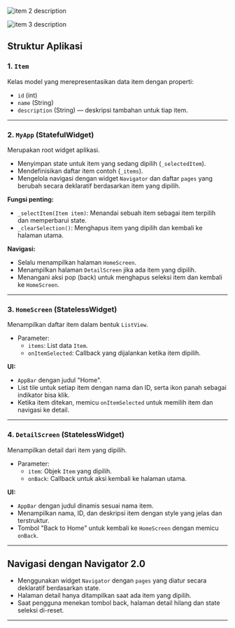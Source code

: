 ![item 2 description](https://github.com/user-attachments/assets/3dc641d4-85af-4992-ac15-c75f721c95b8)

![item 3 description](https://github.com/user-attachments/assets/7ee20aa0-853e-4c18-b220-15764bc0e782)


## Struktur Aplikasi

### 1. `Item`  
Kelas model yang merepresentasikan data item dengan properti:  
- `id` (int)  
- `name` (String)  
- `description` (String) — deskripsi tambahan untuk tiap item.

---

### 2. `MyApp` (StatefulWidget)  
Merupakan root widget aplikasi.  
- Menyimpan state untuk item yang sedang dipilih (`_selectedItem`).  
- Mendefinisikan daftar item contoh (`_items`).  
- Mengelola navigasi dengan widget `Navigator` dan daftar `pages` yang berubah secara deklaratif berdasarkan item yang dipilih.

**Fungsi penting:**  
- `_selectItem(Item item)`: Menandai sebuah item sebagai item terpilih dan memperbarui state.  
- `_clearSelection()`: Menghapus item yang dipilih dan kembali ke halaman utama.

**Navigasi:**  
- Selalu menampilkan halaman `HomeScreen`.  
- Menampilkan halaman `DetailScreen` jika ada item yang dipilih.  
- Menangani aksi pop (back) untuk menghapus seleksi item dan kembali ke `HomeScreen`.

---

### 3. `HomeScreen` (StatelessWidget)  
Menampilkan daftar item dalam bentuk `ListView`.  
- Parameter:  
  - `items`: List data `Item`.  
  - `onItemSelected`: Callback yang dijalankan ketika item dipilih.  

**UI:**  
- `AppBar` dengan judul "Home".  
- List tile untuk setiap item dengan nama dan ID, serta ikon panah sebagai indikator bisa klik.  
- Ketika item ditekan, memicu `onItemSelected` untuk memilih item dan navigasi ke detail.

---

### 4. `DetailScreen` (StatelessWidget)  
Menampilkan detail dari item yang dipilih.  
- Parameter:  
  - `item`: Objek `Item` yang dipilih.  
  - `onBack`: Callback untuk aksi kembali ke halaman utama.

**UI:**  
- `AppBar` dengan judul dinamis sesuai nama item.  
- Menampilkan nama, ID, dan deskripsi item dengan style yang jelas dan terstruktur.  
- Tombol "Back to Home" untuk kembali ke `HomeScreen` dengan memicu `onBack`.

---

## Navigasi dengan Navigator 2.0

- Menggunakan widget `Navigator` dengan `pages` yang diatur secara deklaratif berdasarkan state.  
- Halaman detail hanya ditampilkan saat ada item yang dipilih.  
- Saat pengguna menekan tombol back, halaman detail hilang dan state seleksi di-reset.

---
